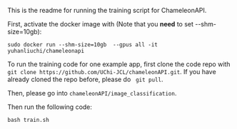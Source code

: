 This is the readme for running the training script for ChameleonAPI. 

First, activate the docker image with (Note that you **need** to set --shm-size=10gb):

```
sudo docker run --shm-size=10gb  --gpus all -it yuhanliuchi/chameleonapi 
```


To run the training code for one example app, first clone the code repo with ```git clone https://github.com/UChi-JCL/chameleonAPI.git```. If you have already cloned the repo before, please do ``` git pull```.

Then, please go into ```chameleonAPI/image_classification```.

Then run the following code:

```
bash train.sh
```

